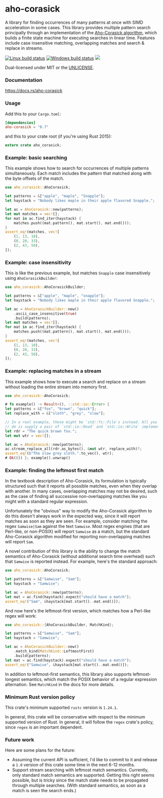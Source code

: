 aho-corasick
============
A library for finding occurrences of many patterns at once with SIMD
acceleration in some cases. This library provides multiple pattern
search principally through an implementation of the
[Aho-Corasick algorithm](https://en.wikipedia.org/wiki/Aho%E2%80%93Corasick_algorithm),
which builds a finite state machine for executing searches in linear time.
Features include case insensitive matching, overlapping matches and search &
replace in streams.

[![Linux build status](https://api.travis-ci.org/BurntSushi/aho-corasick.svg)](https://travis-ci.org/BurntSushi/aho-corasick)
[![Windows build status](https://ci.appveyor.com/api/projects/status/github/BurntSushi/aho-corasick?svg=true)](https://ci.appveyor.com/project/BurntSushi/aho-corasick)
[![](http://meritbadge.herokuapp.com/aho-corasick)](https://crates.io/crates/aho-corasick)

Dual-licensed under MIT or the [UNLICENSE](http://unlicense.org).


### Documentation

https://docs.rs/aho-corasick


### Usage

Add this to your `Cargo.toml`:

```toml
[dependencies]
aho-corasick = "0.7"
```

and this to your crate root (if you're using Rust 2015):

```rust
extern crate aho_corasick;
```


### Example: basic searching

This example shows how to search for occurrences of multiple patterns
simultaneously. Each match includes the pattern that matched along with the
byte offsets of the match.

```rust
use aho_corasick::AhoCorasick;

let patterns = &["apple", "maple", "Snapple"];
let haystack = "Nobody likes maple in their apple flavored Snapple.";

let ac = AhoCorasick::new(patterns);
let mut matches = vec![];
for mat in ac.find_iter(haystack) {
    matches.push((mat.pattern(), mat.start(), mat.end()));
}
assert_eq!(matches, vec![
    (1, 13, 18),
    (0, 28, 33),
    (2, 43, 50),
]);
```


### Example: case insensitivity

This is like the previous example, but matches `Snapple` case insensitively
using `AhoCorasickBuilder`:

```rust
use aho_corasick::AhoCorasickBuilder;

let patterns = &["apple", "maple", "snapple"];
let haystack = "Nobody likes maple in their apple flavored Snapple.";

let ac = AhoCorasickBuilder::new()
    .ascii_case_insensitive(true)
    .build(patterns);
let mut matches = vec![];
for mat in ac.find_iter(haystack) {
    matches.push((mat.pattern(), mat.start(), mat.end()));
}
assert_eq!(matches, vec![
    (1, 13, 18),
    (0, 28, 33),
    (2, 43, 50),
]);
```


### Example: replacing matches in a stream

This example shows how to execute a search and replace on a stream without
loading the entire stream into memory first.

```rust
use aho_corasick::AhoCorasick;

# fn example() -> Result<(), ::std::io::Error> {
let patterns = &["fox", "brown", "quick"];
let replace_with = &["sloth", "grey", "slow"];

// In a real example, these might be `std::fs::File`s instead. All you need to
// do is supply a pair of `std::io::Read` and `std::io::Write` implementations.
let rdr = "The quick brown fox.";
let mut wtr = vec![];

let ac = AhoCorasick::new(patterns);
ac.stream_replace_all(rdr.as_bytes(), &mut wtr, replace_with)?;
assert_eq!(b"The slow grey sloth.".to_vec(), wtr);
# Ok(()) }; example().unwrap()
```


### Example: finding the leftmost first match

In the textbook description of Aho-Corasick, its formulation is typically
structured such that it reports all possible matches, even when they overlap
with another. In many cases, overlapping matches may not be desired, such as
the case of finding all successive non-overlapping matches like you might with
a standard regular expression.

Unfortunately the "obvious" way to modify the Aho-Corasick algorithm to do
this doesn't always work in the expected way, since it will report matches as
soon as they are seen. For example, consider matching the regex `Samwise|Sam`
against the text `Samwise`. Most regex engines (that are Perl-like, or
non-POSIX) will report `Samwise` as a match, but the standard Aho-Corasick
algorithm modified for reporting non-overlapping matches will report `Sam`.

A novel contribution of this library is the ability to change the match
semantics of Aho-Corasick (without additional search time overhead) such that
`Samwise` is reported instead. For example, here's the standard approach:

```rust
use aho_corasick::AhoCorasick;

let patterns = &["Samwise", "Sam"];
let haystack = "Samwise";

let ac = AhoCorasick::new(patterns);
let mat = ac.find(haystack).expect("should have a match");
assert_eq!("Sam", &haystack[mat.start()..mat.end()]);
```

And now here's the leftmost-first version, which matches how a Perl-like
regex will work:

```rust
use aho_corasick::{AhoCorasickBuilder, MatchKind};

let patterns = &["Samwise", "Sam"];
let haystack = "Samwise";

let ac = AhoCorasickBuilder::new()
    .match_kind(MatchKind::LeftmostFirst)
    .build(patterns);
let mat = ac.find(haystack).expect("should have a match");
assert_eq!("Samwise", &haystack[mat.start()..mat.end()]);
```

In addition to leftmost-first semantics, this library also supports
leftmost-longest semantics, which match the POSIX behavior of a regular
expression alternation. See `MatchKind` in the docs for more details.


### Minimum Rust version policy

This crate's minimum supported `rustc` version is `1.24.1`.

In general, this crate will be conservative with respect to the minimum
supported version of Rust. In general, it will follow the `regex` crate's
policy, since `regex` is an important dependent.


### Future work

Here are some plans for the future:

* Assuming the current API is sufficient, I'd like to commit to it and release
  a `1.0` version of this crate some time in the next 6-12 months.
* Support stream searching with leftmost match semantics. Currently, only
  standard match semantics are supported. Getting this right seems possible,
  but is tricky since the match state needs to be propagated through multiple
  searches. (With standard semantics, as soon as a match is seen the search
  ends.)
